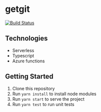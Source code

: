 # getgit
[![Build Status](https://travis-ci.com/davisokoth/youcode.svg?branch=master)](https://travis-ci.com/davisokoth/youcode)



## Technologies
* Serverless
* Typescript
* Azure functions

## Getting Started
1. Clone this repository
2. Run `yarn install` to install node modules
3. Run `yarn start` to serve the project
4. Run `yarn test` to run unit tests